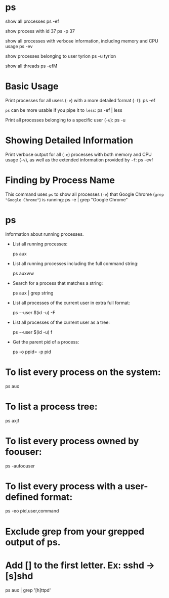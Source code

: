 # ps

show all processes
    ps -ef

show process with id 37
    ps -p 37

show all processes with verbose information, including memory and CPU usage
    ps -ev

show processes belonging to user tyrion
    ps -u tyrion

show all threads
    ps -efM


# Basic Usage

Print processes for all users (`-e`) with a more detailed format (`-f`):
    ps -ef

`ps` can be more usable if you pipe it to `less`:
    ps -ef | less

Print all processes belonging to a specific user (`-u`):
    ps -u <username>


# Showing Detailed Information

Print verbose output for all (`-e`) processes with both memory and CPU usage
(`-v`), as well as the extended information provided by `-f`:
    ps -evf


# Finding by Process Name

This command uses `ps` to show all processes (`-e`) that Google Chrome
(`grep "Google Chrome"`) is running:
    ps -e | grep "Google Chrome"

# ps                                                                                          
                                                                                              
  Information about running processes.                                                        
                                                                                              
- List all running processes:                                                                 
                                                                                              
  ps aux                                                                                      
                                                                                              
- List all running processes including the full command string:                               
                                                                                              
  ps auxww                                                                                    
                                                                                              
- Search for a process that matches a string:                                                 
                                                                                              
  ps aux | grep string                                                                        
                                                                                              
- List all processes of the current user in extra full format:                                
                                                                                              
  ps --user $(id -u) -F                                                                       
                                                                                              
- List all processes of the current user as a tree:                                           
                                                                                              
  ps --user $(id -u) f                                                                        
                                                                                              
- Get the parent pid of a process:                                                            
                                                                                              
  ps -o ppid= -p pid                                                                          
                                                                                              
                                                                                              
                                                                                              
# To list every process on the system:
ps aux

# To list a process tree:
ps axjf

# To list every process owned by foouser:
ps -aufoouser

# To list every process with a user-defined format:
ps -eo pid,user,command

# Exclude grep from your grepped output of ps.
# Add [] to the first letter. Ex: sshd -> [s]shd
ps aux | grep '[h]ttpd'
